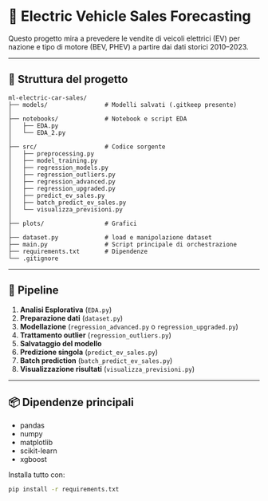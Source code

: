 # 🔋 Electric Vehicle Sales Forecasting

Questo progetto mira a prevedere le vendite di veicoli elettrici (EV) per nazione e tipo di motore (BEV, PHEV) a partire dai dati storici 2010–2023.

---

## 📁 Struttura del progetto

```
ml-electric-car-sales/
├── models/                # Modelli salvati (.gitkeep presente)
│
├── notebooks/             # Notebook e script EDA
│   ├── EDA.py
│   └── EDA_2.py
│
├── src/                   # Codice sorgente
│   ├── preprocessing.py
│   ├── model_training.py
│   ├── regression_models.py
│   ├── regression_outliers.py
│   ├── regression_advanced.py
│   ├── regression_upgraded.py
│   ├── predict_ev_sales.py
│   ├── batch_predict_ev_sales.py
│   └── visualizza_previsioni.py
│
├── plots/                 # Grafici
│
├── dataset.py             # load e manipolazione dataset
├── main.py                # Script principale di orchestrazione
├── requirements.txt       # Dipendenze
└── .gitignore
```

---

## 🚀 Pipeline

1. **Analisi Esplorativa** (`EDA.py`)
2. **Preparazione dati** (`dataset.py`)
3. **Modellazione** (`regression_advanced.py` o `regression_upgraded.py`)
4. **Trattamento outlier** (`regression_outliers.py`)
5. **Salvataggio del modello**
6. **Predizione singola** (`predict_ev_sales.py`)
7. **Batch prediction** (`batch_predict_ev_sales.py`)
8. **Visualizzazione risultati** (`visualizza_previsioni.py`)

---

## 📦 Dipendenze principali

- pandas
- numpy
- matplotlib
- scikit-learn
- xgboost

Installa tutto con:

```bash
pip install -r requirements.txt
```
